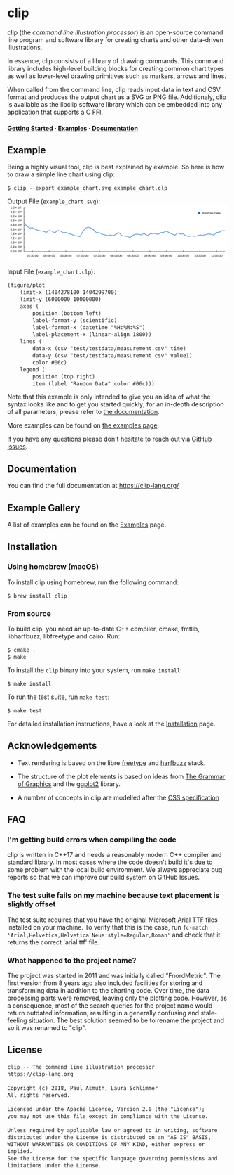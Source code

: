 # clip

clip (the _command line illustration processor_) is an open-source command line
program and software library for creating charts and other data-driven
illustrations.

In essence, clip consists of a library of drawing commands. This command library
includes high-level building blocks for creating common chart types as well as
lower-level drawing primitives such as markers, arrows and lines.

When called from the command line, clip reads input data in text and CSV format
and produces the output chart as a SVG or PNG file. Additionaly, clip is available
as the libclip software library which can be embedded into any application that
supports a C FFI.


<h4>
  <a href="https://clip-lang.org/getting-started">Getting Started</a> &middot;
  <a href="https://clip-lang.org/examples">Examples</a> &middot;
  <a href="https://clip-lang.org">Documentation</a>
</h4>


Example
-------

Being a highly visual tool, clip is best explained by example. So here is how to
draw a simple line chart using clip:

    $ clip --export example_chart.svg example_chart.clp

Output File (`example_chart.svg`):
[![A simple scatterplot](/doc/demo_timeseries.svg)](https://clip-lang.org/examples/charts-basic/demo_timeseries)

Input File (`example_chart.clp`):

    (figure/plot
        limit-x (1404278100 1404299700)
        limit-y (6000000 10000000)
        axes (
            position (bottom left)
            label-format-y (scientific)
            label-format-x (datetime "%H:%M:%S")
            label-placement-x (linear-align 1800))
        lines (
            data-x (csv "test/testdata/measurement.csv" time)
            data-y (csv "test/testdata/measurement.csv" value1)
            color #06c)
        legend (
            position (top right)
            item (label "Random Data" color #06c)))


Note that this example is only intended to give you an idea of what the syntax
looks like and to get you started quickly; for an in-depth description of all
parameters, please refer to [the documentation](https://clip-lang.org).

More examples can be found on [the examples page](https://clip-lang.org/examples).

If you have any questions please don't hesitate to reach out via [GitHub issues](https://github.com/asmuth/clip).


Documentation
-------------

You can find the full documentation at https://clip-lang.org/


Example Gallery
---------------

A list of examples can be found on the [Examples](https://clip-lang.org/examples)
page.


Installation
------------

### Using homebrew (macOS)

To install clip using homebrew, run the following command:

    $ brew install clip

### From source

To build clip, you need an up-to-date C++ compiler, cmake, fmtlib, libharfbuzz,
libfreetype and cairo. Run:

    $ cmake .
    $ make

To install the `clip` binary into your system, run `make install`:

    $ make install

To run the test suite, run `make test`:

    $ make test


For detailed installation instructions, have a look at the [Installation](https://clip-lang.org/documentation/installation/)
page.


Acknowledgements
----------------

  - Text rendering is based on the libre [freetype](https://www.freetype.org/)
    and [harfbuzz](https://harfbuzz.org) stack.

  - The structure of the plot elements is based on ideas from [The Grammar of
    Graphics](https://www.springer.com/gp/book/9780387245447) and the
    [ggplot2](https://ggplot2.tidyverse.org/) library.

  - A number of concepts in clip are modelled after the
    [CSS specification](https://www.w3.org/TR/CSS2/)

FAQ
---

### I'm getting build errors when compiling the code

clip is written in C++17 and needs a reasonably modern C++ compiler and standard
library. In most cases where the code doesn't build it's due to some problem with
the local build environment. We always appreciate bug reports so that we can
improve our build system on GitHub Issues.

### The test suite fails on my machine because text placement is slightly offset

The test suite requires that you have the original Microsoft Arial TTF files
installed on your machine. To verify that this is the case, run `fc-match
'Arial,Helvetica,Helvetica Neue:style=Regular,Roman'` and check that it returns
the correct 'arial.ttf' file.

### What happened to the project name?

The project was started in 2011 and was initially called "FnordMetric". The
first version from 8 years ago also included facilities for storing and
transforming data in addition to the charting code. Over time, the data
processing parts were removed, leaving only the plotting code. However, as a
consequence, most of the search queries for the project name would return
outdated information, resulting in a generally confusing and stale-feeling
situation. The best solution seemed to be to rename the project and so it was
renamed to "clip".


License
-------

    clip -- The command line illustration processor
    https://clip-lang.org

    Copyright (c) 2018, Paul Asmuth, Laura Schlimmer
    All rights reserved.

    Licensed under the Apache License, Version 2.0 (the "License");
    you may not use this file except in compliance with the License.

    Unless required by applicable law or agreed to in writing, software
    distributed under the License is distributed on an "AS IS" BASIS,
    WITHOUT WARRANTIES OR CONDITIONS OF ANY KIND, either express or implied.
    See the License for the specific language governing permissions and
    limitations under the License.
